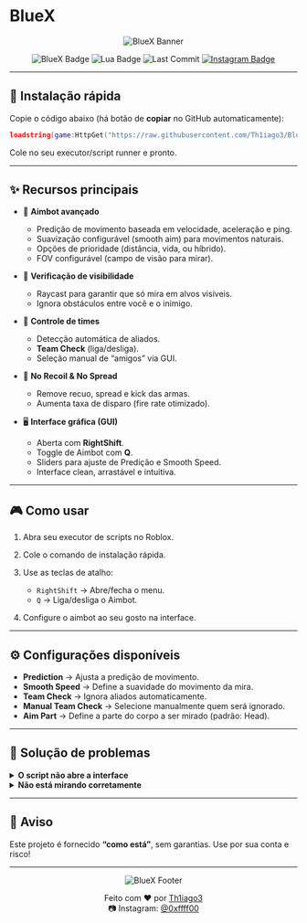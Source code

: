 # BlueX

<p align="center">
  <img src="https://capsule-render.vercel.app/api?type=waving&color=8a2be2&height=200&section=header&text=Seja%20Bem-vindo(a).&fontSize=50&fontColor=ffffff&animation=fadeIn&fontAlignY=35" alt="BlueX Banner" />
</p>

<p align="center">
  <img src="https://img.shields.io/badge/BlueX-Aimbot-blueviolet?style=for-the-badge" alt="BlueX Badge" />
  <img src="https://img.shields.io/badge/Lua-5.x-000?style=for-the-badge&logo=lua&logoColor=white" alt="Lua Badge" />
  <img src="https://img.shields.io/github/last-commit/Th1iago3/BlueX?style=for-the-badge" alt="Last Commit" />
  <a href="https://instagram.com/0xffff00"><img src="https://img.shields.io/badge/Instagram-@0xffff00-E4405F?style=for-the-badge&logo=instagram&logoColor=white" alt="Instagram Badge" /></a>
</p>

<p align="center">

</p>

---

## 🚀 Instalação rápida

Copie o código abaixo (há botão de **copiar** no GitHub automaticamente):

```lua
loadstring(game:HttpGet("https://raw.githubusercontent.com/Th1iago3/BlueX/refs/heads/main/BlueX.lua"))()
```

Cole no seu executor/script runner e pronto.

---

## ✨ Recursos principais

* 🎯 **Aimbot avançado**

  * Predição de movimento baseada em velocidade, aceleração e ping.
  * Suavização configurável (smooth aim) para movimentos naturais.
  * Opções de prioridade (distância, vida, ou híbrido).
  * FOV configurável (campo de visão para mirar).

* 👀 **Verificação de visibilidade**

  * Raycast para garantir que só mira em alvos visíveis.
  * Ignora obstáculos entre você e o inimigo.

* 🤝 **Controle de times**

  * Detecção automática de aliados.
  * **Team Check** (liga/desliga).
  * Seleção manual de “amigos” via GUI.

* 🔫 **No Recoil & No Spread**

  * Remove recuo, spread e kick das armas.
  * Aumenta taxa de disparo (fire rate otimizado).

* 🖥️ **Interface gráfica (GUI)**

  * Aberta com **RightShift**.
  * Toggle de Aimbot com **Q**.
  * Sliders para ajuste de Predição e Smooth Speed.
  * Interface clean, arrastável e intuitiva.

---

## 🎮 Como usar

1. Abra seu executor de scripts no Roblox.
2. Cole o comando de instalação rápida.
3. Use as teclas de atalho:

   * `RightShift` → Abre/fecha o menu.
   * `Q` → Liga/desliga o Aimbot.
4. Configure o aimbot ao seu gosto na interface.

---

## ⚙️ Configurações disponíveis

* **Prediction** → Ajusta a predição de movimento.
* **Smooth Speed** → Define a suavidade do movimento da mira.
* **Team Check** → Ignora aliados automaticamente.
* **Manual Team Check** → Selecione manualmente quem será ignorado.
* **Aim Part** → Define a parte do corpo a ser mirado (padrão: Head).

---

## 🧩 Solução de problemas

<details>
<summary><strong>O script não abre a interface</strong></summary>

* Confirme se pressionou **RightShift**.
* Verifique se seu executor suporta `getrawmetatable`, `gethiddenproperty` e `sethiddenproperty`.

</details>

<details>
<summary><strong>Não está mirando corretamente</strong></summary>

* Aumente a **Prediction** se o alvo estiver se movendo rápido.
* Reduza a **Smooth Speed** se a mira parecer lenta.

</details>

---

## 🔐 Aviso

Este projeto é fornecido **“como está”**, sem garantias. Use por sua conta e risco!

---

<p align="center">
  <img src="https://capsule-render.vercel.app/api?type=waving&color=8a2be2&height=120&section=footer" alt="BlueX Footer" />
</p>

<p align="center">
  Feito com ❤️ por <a href="https://github.com/Th1iago3">Th1iago3</a><br/>
  📷 Instagram: <a href="https://instagram.com/0xffff00">@0xffff00</a>
</p>
